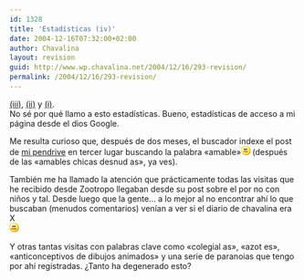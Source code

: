 ```yaml
---
id: 1328
title: 'Estadísticas (iv)'
date: 2004-12-16T07:32:00+02:00
author: Chavalina
layout: revision
guid: http://www.wp.chavalina.net/2004/12/16/293-revision/
permalink: /2004/12/16/293-revision/
---
```

<a href="http://www.chavalina.net/comentar.php?idpost=162&#038;q=estad" target="_blank">(iii)</a>, <a href="http://www.chavalina.net/comentar.php?idpost=97&#038;q=" target="_blank">(ii)</a> y <a href="http://www.chavalina.net/comentar.php?idpost=83&#038;q=estadísticas" target="_blank">(i)</a>.  
No sé por qué llamo a esto estadísticas. Bueno, estadísticas de acceso a mi página desde el dios Google.

Me resulta curioso que, después de dos meses, el buscador indexe el post de <a href="http://www.chavalina.net/comentar.php?idpost=238&#038;q=" target="_blank">mi pendrive</a> en tercer lugar buscando la palabra «amable»![emo](/imagenes/emoticonos/confuso.gif) (después de las «amables chicas desnud as», ya ves).

También me ha llamado la atención que prácticamente todas las visitas que he recibido desde Zootropo llegaban desde su post sobre el por no con ni&ntilde;os y tal. Desde luego que la gente… a lo mejor al no encontrar ahí lo que buscaban (menudos comentarios) venían a ver si el diario de chavalina era X  
![asqueado](/imagenes/emoticonos/asqueado.gif) 

Y otras tantas visitas con palabras clave como «colegial as», «azot es», «anticonceptivos de dibujos animados» y una serie de paranoias que tengo por ahí registradas. &iquest;Tanto ha degenerado esto?